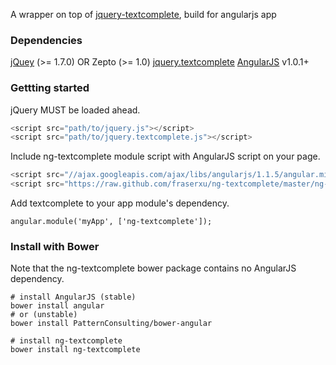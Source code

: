 A wrapper on top of [jquery-textcomplete](https://github.com/yuku-t/jquery-textcomplete), build for angularjs app

### Dependencies
[jQuey](http://jquery.com) (>= 1.7.0) OR Zepto (>= 1.0)
[jquery.textcomplete](https://github.com/yuku-t/jquery-textcomplete)
[AngularJS](http://angularjs.org) v1.0.1+


### Gettting started

jQuery MUST be loaded ahead.

```javascript
<script src="path/to/jquery.js"></script>
<script src="path/to/jquery.textcomplete.js"></script>
```

Include ng-textcomplete module script with AngularJS script on your page.

```javascript
<script src="//ajax.googleapis.com/ajax/libs/angularjs/1.1.5/angular.min.js"></script>
<script src="https://raw.github.com/fraserxu/ng-textcomplete/master/ng-textcomplete.js"></script>
```

Add textcomplete to your app module's dependency.

```
angular.module('myApp', ['ng-textcomplete']);
```

### Install with Bower

Note that the ng-textcomplete bower package contains no AngularJS dependency.

```
# install AngularJS (stable)
bower install angular
# or (unstable)
bower install PatternConsulting/bower-angular

# install ng-textcomplete
bower install ng-textcomplete
```